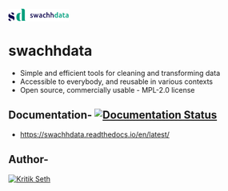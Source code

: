 ![](https://raw.githubusercontent.com/kritikseth/kritikseth/master/assets/icons/swachhdata.svg)

# swachhdata

* Simple and efficient tools for cleaning and transforming data
* Accessible to everybody, and reusable in various contexts
* Open source, commercially usable - MPL-2.0 license

## Documentation- [![Documentation Status](https://readthedocs.org/projects/swachhdata/badge/?version=latest)](https://swachhdata.readthedocs.io/en/latest/?badge=latest)

* https://swachhdata.readthedocs.io/en/latest/

## Author-

<a href="https://kritikseth.github.io/ipynbtagredirect" target="_parent"><img src="https://raw.githack.com/kritikseth/kritikseth/master/assets/icons/kritik_ipynbtagredirect.svg" alt="Kritik Seth"/></a>